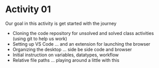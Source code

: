 

# Activity 01

Our goal in this activity is get started with the journey

* Cloning the code repository for unsolved and solved class activities (using git to help us work)
* Setting up VS Code ... and an extension for launching the browser
* Organizing the desktop ... side be side code and browser
* Initial instruction on variables, datatypes, workflow
* Relative file paths ... playing around a little with this


